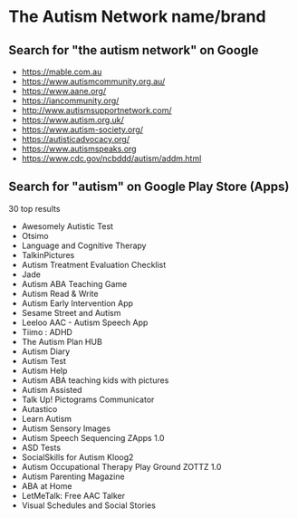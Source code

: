# The Autism Network name/brand
## Search for "the autism network" on Google
- https://mable.com.au
- https://www.autismcommunity.org.au/
- https://www.aane.org/
- https://iancommunity.org/
- http://www.autismsupportnetwork.com/
- https://www.autism.org.uk/
- https://www.autism-society.org/
- https://autisticadvocacy.org/
- https://www.autismspeaks.org
- https://www.cdc.gov/ncbddd/autism/addm.html
## Search for "autism" on Google Play Store (Apps)
30 top results
- Awesomely Autistic Test
- Otsimo
- Language and Cognitive Therapy
- TalkinPictures
- Autism Treatment Evaluation Checklist
- Jade
- Autism ABA Teaching Game
- Autism Read & Write
- Autism Early Intervention App
- Sesame Street and Autism
- Leeloo AAC - Autism Speech App
- Tiimo : ADHD
- The Autism Plan HUB
- Autism Diary
- Autism Test
- Autism Help
- Autism ABA teaching kids with pictures
- Autism Assisted
- Talk Up! Pictograms Communicator
- Autastico
- Learn Autism
- Autism Sensory Images
- Autism Speech Sequencing ZApps 1.0
- ASD Tests
- SocialSkills for Autism Kloog2
- Autism Occupational Therapy Play Ground ZOTTZ 1.0
- Autism Parenting Magazine
- ABA at Home
- LetMeTalk: Free AAC Talker
- Visual Schedules and Social Stories
